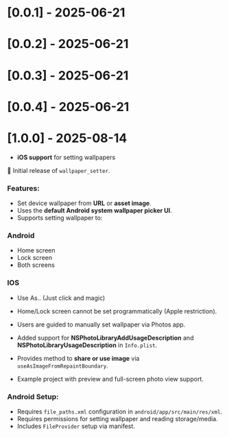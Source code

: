 # [0.0.1] - 2025-06-21
# [0.0.2] - 2025-06-21
# [0.0.3] - 2025-06-21
# [0.0.4] - 2025-06-21
# [1.0.0] - 2025-08-14

- **iOS support** for setting wallpapers

🎉 Initial release of `wallpaper_setter`.

### Features:
- Set device wallpaper from **URL** or **asset image**.
- Uses the **default Android system wallpaper picker UI**.
- Supports setting wallpaper to:
### Android
  - Home screen
  - Lock screen
  - Both screens
### IOS
  - Use As.. (Just click and magic)
  - Home/Lock screen cannot be set programmatically (Apple restriction).
  - Users are guided to manually set wallpaper via Photos app.
  - Added support for **NSPhotoLibraryAddUsageDescription** and   **NSPhotoLibraryUsageDescription** in `Info.plist`.

- Provides method to **share or use image** via `useAsImageFromRepaintBoundary`.
- Example project with preview and full-screen photo view support.

### Android Setup:
- Requires `file_paths.xml` configuration in `android/app/src/main/res/xml`.
- Requires permissions for setting wallpaper and reading storage/media.
- Includes `FileProvider` setup via manifest.
